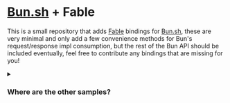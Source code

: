 [bun.sh]: https://bun.sh
[deno]: https://deno.land
[giraffe]: https://giraffe.wiki
[saturn]: https://github.com/SaturnFramework/Saturn
[fable]: https://fable.io

# [Bun.sh] + Fable

This is a small repository that adds [Fable] bindings for [Bun.sh], these are very minimal and only add a few convenience methods for Bun's request/response impl consumption, but the rest of the Bun API should be included eventually, feel free to contribute any bindings that are missing for you!

<details>
  <summary>
    <h3>Where are the other samples?</h3>
  </summary>
  They have been moved to their corresponding repositories, feel free to check them out

### Fable.Deno

Please visit [fable-deno](https://github.com/AngelMunoz/fable-deno)

### Fable.URLPattern

Please visit [fable-urlpattern](https://github.com/AngelMunoz/fable-urlpattern)

### Bix

Please visit [Bix](https://github.com/AngelMunoz/Bix)

</details>

